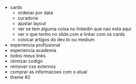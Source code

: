 - cards
    - ordenar por data
    - curadoria
    - ajustar layout
    - ver se tem alguma coisa no linkedin que nao esta aqui
    - ver o que tenho no slide.com e linkar com os cards
    - colocar artigos do dev.to ou medium
- experiencia profissional
- experiencia academia
- todos meus links
- otimizar codigo
- remover css externos
- comprar as informacoes com o atual
- theme #2